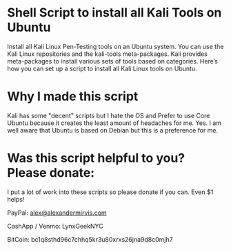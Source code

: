 # Shell Script to install all Kali Tools on Ubuntu

Install all Kali Linux Pen-Testing tools on an Ubuntu system. You can use the Kali Linux repositories and the kali-tools meta-packages. Kali provides meta-packages to install various sets of tools based on categories. Here’s how you can set up a script to install all Kali Linux tools on Ubuntu.

# Why I made this script

Kali has some "decent" scripts but I hate the OS and Prefer to use Core Ubuntu because it creates the least amount of headaches for me. Yes. I am well aware that Ubuntu is based on Debian but this is a preference for me.

# Was this script helpful to you? Please donate:

I put a lot of work into these scripts so please donate if you can. Even $1 helps!

PayPal: alex@alexandermirvis.com

CashApp / Venmo: LynxGeekNYC

BitCoin: bc1q8sthd96c7chhq5kr3u80xrxs26jna9d8c0mjh7
